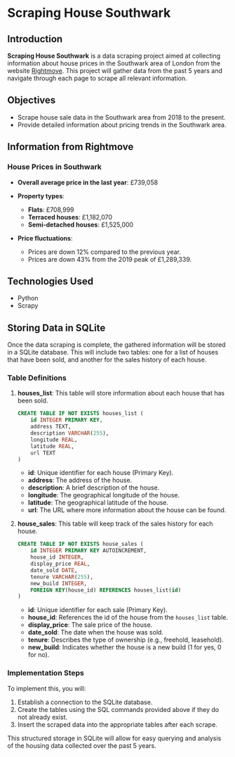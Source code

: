# Scraping House Southwark

## Introduction  

**Scraping House Southwark** is a data scraping project aimed at collecting information about house prices in the Southwark area of London from the website [Rightmove](https://www.rightmove.co.uk/house-prices/southwark-85215.html?soldIn=5&page=1). This project will gather data from the past 5 years and navigate through each page to scrape all relevant information.  

## Objectives  

- Scrape house sale data in the Southwark area from 2018 to the present.  
- Provide detailed information about pricing trends in the Southwark area.  

## Information from Rightmove  

### House Prices in Southwark  

- **Overall average price in the last year**: £739,058  
- **Property types**:  
  - **Flats**: £708,999  
  - **Terraced houses**: £1,182,070  
  - **Semi-detached houses**: £1,525,000  

- **Price fluctuations**:  
  - Prices are down 12% compared to the previous year.  
  - Prices are down 43% from the 2019 peak of £1,289,339.  

## Technologies Used  

- Python  
- Scrapy  

## Storing Data in SQLite  

Once the data scraping is complete, the gathered information will be stored in a SQLite database. This will include two tables: one for a list of houses that have been sold, and another for the sales history of each house.  

### Table Definitions  

1. **houses_list**: This table will store information about each house that has been sold.  

    ```sql  
    CREATE TABLE IF NOT EXISTS houses_list (  
        id INTEGER PRIMARY KEY,  
        address TEXT,  
        description VARCHAR(255),  
        longitude REAL,  
        latitude REAL,  
        url TEXT  
    )  
    ```  

    - **id**: Unique identifier for each house (Primary Key).  
    - **address**: The address of the house.  
    - **description**: A brief description of the house.  
    - **longitude**: The geographical longitude of the house.  
    - **latitude**: The geographical latitude of the house.  
    - **url**: The URL where more information about the house can be found.  

2. **house_sales**: This table will keep track of the sales history for each house.  

    ```sql  
    CREATE TABLE IF NOT EXISTS house_sales (  
        id INTEGER PRIMARY KEY AUTOINCREMENT,  
        house_id INTEGER,  
        display_price REAL,  
        date_sold DATE,  
        tenure VARCHAR(255),  
        new_build INTEGER,  
        FOREIGN KEY(house_id) REFERENCES houses_list(id)  
    )  
    ```  

    - **id**: Unique identifier for each sale (Primary Key).  
    - **house_id**: References the id of the house from the `houses_list` table.  
    - **display_price**: The sale price of the house.  
    - **date_sold**: The date when the house was sold.  
    - **tenure**: Describes the type of ownership (e.g., freehold, leasehold).  
    - **new_build**: Indicates whether the house is a new build (1 for yes, 0 for no).  

### Implementation Steps  

To implement this, you will:  

1. Establish a connection to the SQLite database.  
2. Create the tables using the SQL commands provided above if they do not already exist.  
3. Insert the scraped data into the appropriate tables after each scrape.  

This structured storage in SQLite will allow for easy querying and analysis of the housing data collected over the past 5 years.

